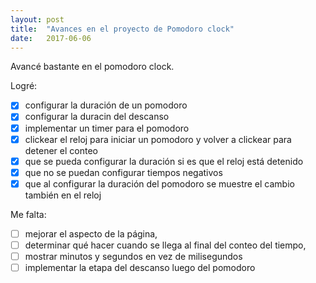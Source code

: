 ```yaml
---
layout: post
title:  "Avances en el proyecto de Pomodoro clock"
date:   2017-06-06
---
```

Avancé bastante en el pomodoro clock. 

Logré:
* [x] configurar la duración de un pomodoro
* [x] configurar la duracin del descanso
* [x] implementar un timer para el pomodoro
* [x] clickear el reloj para iniciar un pomodoro y volver a clickear para detener el conteo
* [x] que se pueda configurar la duración si es que el reloj está detenido
* [x] que no se puedan configurar tiempos negativos
* [x] que al configurar la duración del pomodoro se muestre el cambio también en el reloj

Me falta:
* [ ] mejorar el aspecto de la página,
* [ ] determinar qué hacer cuando se llega al final del conteo del tiempo,
* [ ] mostrar minutos y segundos en vez de milisegundos
* [ ] implementar la etapa del descanso luego del pomodoro
